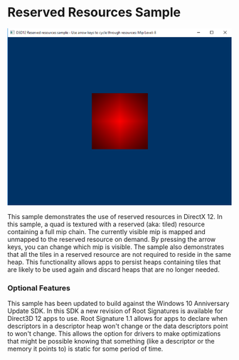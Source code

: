 # Reserved Resources Sample
![ReservedResources GUI UWP](src/D3D12ReservedResources.png)

This sample demonstrates the use of reserved resources in DirectX 12. In this sample, a quad is textured with a reserved (aka: tiled) resource containing a full mip chain. The currently visible mip is mapped and unmapped to the reserved resource on demand. By pressing the arrow keys, you can change which mip is visible. The sample also demonstrates that all the tiles in a reserved resource are not required to reside in the same heap. This functionality allows apps to persist heaps containing tiles that are likely to be used again and discard heaps that are no longer needed.

### Optional Features
This sample has been updated to build against the Windows 10 Anniversary Update SDK. In this SDK a new revision of Root Signatures is available for Direct3D 12 apps to use. Root Signature 1.1 allows for apps to declare when descriptors in a descriptor heap won't change or the data descriptors point to won't change.  This allows the option for drivers to make optimizations that might be possible knowing that something (like a descriptor or the memory it points to) is static for some period of time.
